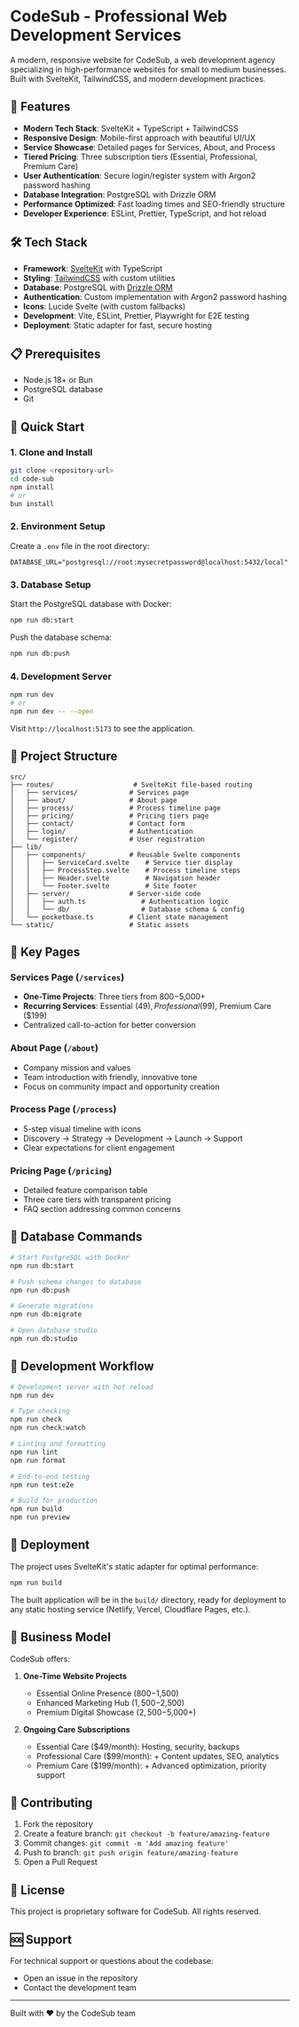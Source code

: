 # CodeSub - Professional Web Development Services

A modern, responsive website for CodeSub, a web development agency specializing in high-performance websites for small to medium businesses. Built with SvelteKit, TailwindCSS, and modern development practices.

## 🚀 Features

- **Modern Tech Stack**: SvelteKit + TypeScript + TailwindCSS
- **Responsive Design**: Mobile-first approach with beautiful UI/UX
- **Service Showcase**: Detailed pages for Services, About, and Process
- **Tiered Pricing**: Three subscription tiers (Essential, Professional, Premium Care)
- **User Authentication**: Secure login/register system with Argon2 password hashing
- **Database Integration**: PostgreSQL with Drizzle ORM
- **Performance Optimized**: Fast loading times and SEO-friendly structure
- **Developer Experience**: ESLint, Prettier, TypeScript, and hot reload

## 🛠 Tech Stack

- **Framework**: [SvelteKit](https://kit.svelte.dev/) with TypeScript
- **Styling**: [TailwindCSS](https://tailwindcss.com/) with custom utilities
- **Database**: PostgreSQL with [Drizzle ORM](https://orm.drizzle.team/)
- **Authentication**: Custom implementation with Argon2 password hashing
- **Icons**: Lucide Svelte (with custom fallbacks)
- **Development**: Vite, ESLint, Prettier, Playwright for E2E testing
- **Deployment**: Static adapter for fast, secure hosting

## 📋 Prerequisites

- Node.js 18+ or Bun
- PostgreSQL database
- Git

## 🚀 Quick Start

### 1. Clone and Install

```bash
git clone <repository-url>
cd code-sub
npm install
# or
bun install
```

### 2. Environment Setup

Create a `.env` file in the root directory:

```env
DATABASE_URL="postgresql://root:mysecretpassword@localhost:5432/local"
```

### 3. Database Setup

Start the PostgreSQL database with Docker:

```bash
npm run db:start
```

Push the database schema:

```bash
npm run db:push
```

### 4. Development Server

```bash
npm run dev
# or
npm run dev -- --open
```

Visit `http://localhost:5173` to see the application.

## 📁 Project Structure

```
src/
├── routes/                    # SvelteKit file-based routing
│   ├── services/             # Services page
│   ├── about/                # About page
│   ├── process/              # Process timeline page
│   ├── pricing/              # Pricing tiers page
│   ├── contact/              # Contact form
│   ├── login/                # Authentication
│   └── register/             # User registration
├── lib/
│   ├── components/           # Reusable Svelte components
│   │   ├── ServiceCard.svelte    # Service tier display
│   │   ├── ProcessStep.svelte    # Process timeline steps
│   │   ├── Header.svelte         # Navigation header
│   │   └── Footer.svelte         # Site footer
│   ├── server/               # Server-side code
│   │   ├── auth.ts              # Authentication logic
│   │   └── db/                  # Database schema & config
│   └── pocketbase.ts         # Client state management
└── static/                   # Static assets
```

## 🎨 Key Pages

### Services Page (`/services`)
- **One-Time Projects**: Three tiers from $800-$5,000+
- **Recurring Services**: Essential ($49), Professional ($99), Premium Care ($199)
- Centralized call-to-action for better conversion

### About Page (`/about`)
- Company mission and values
- Team introduction with friendly, innovative tone
- Focus on community impact and opportunity creation

### Process Page (`/process`)
- 5-step visual timeline with icons
- Discovery → Strategy → Development → Launch → Support
- Clear expectations for client engagement

### Pricing Page (`/pricing`)
- Detailed feature comparison table
- Three care tiers with transparent pricing
- FAQ section addressing common concerns

## 💾 Database Commands

```bash
# Start PostgreSQL with Docker
npm run db:start

# Push schema changes to database
npm run db:push

# Generate migrations
npm run db:migrate

# Open database studio
npm run db:studio
```

## 🧪 Development Workflow

```bash
# Development server with hot reload
npm run dev

# Type checking
npm run check
npm run check:watch

# Linting and formatting
npm run lint
npm run format

# End-to-end testing
npm run test:e2e

# Build for production
npm run build
npm run preview
```

## 🚀 Deployment

The project uses SvelteKit's static adapter for optimal performance:

```bash
npm run build
```

The built application will be in the `build/` directory, ready for deployment to any static hosting service (Netlify, Vercel, Cloudflare Pages, etc.).

## 🎯 Business Model

CodeSub offers:

1. **One-Time Website Projects**
   - Essential Online Presence ($800-$1,500)
   - Enhanced Marketing Hub ($1,500-$2,500)
   - Premium Digital Showcase ($2,500-$5,000+)

2. **Ongoing Care Subscriptions**
   - Essential Care ($49/month): Hosting, security, backups
   - Professional Care ($99/month): + Content updates, SEO, analytics
   - Premium Care ($199/month): + Advanced optimization, priority support

## 🤝 Contributing

1. Fork the repository
2. Create a feature branch: `git checkout -b feature/amazing-feature`
3. Commit changes: `git commit -m 'Add amazing feature'`
4. Push to branch: `git push origin feature/amazing-feature`
5. Open a Pull Request

## 📝 License

This project is proprietary software for CodeSub. All rights reserved.

## 🆘 Support

For technical support or questions about the codebase:
- Open an issue in the repository
- Contact the development team

---

Built with ❤️ by the CodeSub team
